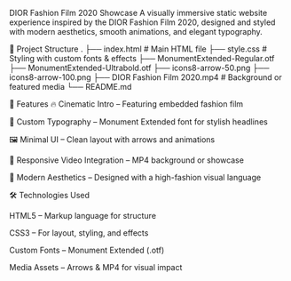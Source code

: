 DIOR Fashion Film 2020 Showcase
A visually immersive static website experience inspired by the DIOR Fashion Film 2020, designed and styled with modern aesthetics, smooth animations, and elegant typography.

📁 Project Structure
.
├── index.html                  # Main HTML file
├── style.css                   # Styling with custom fonts & effects
├── MonumentExtended-Regular.otf
├── MonumentExtended-Ultrabold.otf
├── icons8-arrow-50.png
├── icons8-arrow-100.png
├── DIOR Fashion Film 2020.mp4  # Background or featured media
└── README.md

🎨 Features
🔥 Cinematic Intro – Featuring embedded fashion film

🌁 Custom Typography – Monument Extended font for stylish headlines

🖼️ Minimal UI – Clean layout with arrows and animations

🎥 Responsive Video Integration – MP4 background or showcase

🌈 Modern Aesthetics – Designed with a high-fashion visual language

🛠️ Technologies Used

HTML5 – Markup language for structure

CSS3 – For layout, styling, and effects

Custom Fonts – Monument Extended (.otf)

Media Assets – Arrows & MP4 for visual impact

